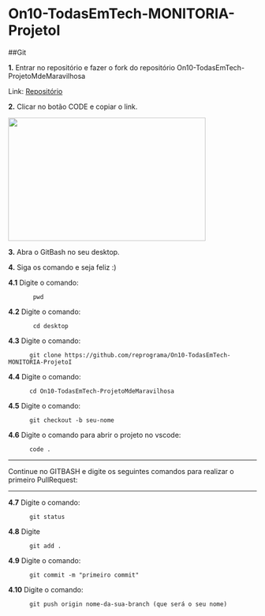 # On10-TodasEmTech-MONITORIA-ProjetoI

##Git

**1.** Entrar no repositório e fazer o fork do repositório On10-TodasEmTech-ProjetoMdeMaravilhosa

   Link: [Repositório](https://github.com/reprograma/On10-TodasEmTech-MONITORIA-ProjetoI)

**2.** Clicar no botão CODE e copiar o link.


<img src="https://i.ibb.co/1J2MF22/git-fork.png" width="400" height="250" >

     
**3.** Abra o GitBash no seu desktop.
   
**4.** Siga os comando e seja feliz :)

   **4.1**  Digite o comando:
 ``` 
        pwd
 ```

   **4.2**  Digite o comando:
 ```
        cd desktop
 ```

   **4.3** Digite o comando:
 ```
       git clone https://github.com/reprograma/On10-TodasEmTech-MONITORIA-ProjetoI 
 ```

   **4.4** Digite o comando:
 ```
       cd On10-TodasEmTech-ProjetoMdeMaravilhosa
 ```

   **4.5** Digite o comando:
 ```
       git checkout -b seu-nome
 ```

   **4.6** Digite o comando para abrir o projeto no vscode:
 ```
       code . 
 ```
___________________________________________________________________________________________________________

   Continue no GITBASH e digite os seguintes comandos para realizar o primeiro PullRequest:
___________________________________________________________________________________________________________

**4.7** Digite o comando: 
 ```
       git status
 ```

 **4.8** Digite 
 ```
       git add .
 ```

 **4.9** Digite o comando:
 ```
       git commit -m "primeiro commit"
 ```

 **4.10** Digite o comando:
 ```
       git push origin nome-da-sua-branch (que será o seu nome)
 ```

